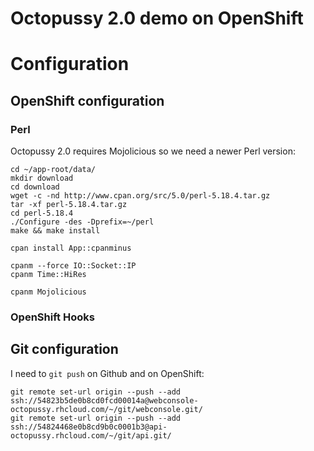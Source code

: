 Octopussy 2.0 demo on OpenShift
===============================

# Configuration

## OpenShift configuration 

### Perl

Octopussy 2.0 requires Mojolicious so we need a newer Perl version:

```shell
cd ~/app-root/data/
mkdir download
cd download
wget -c -nd http://www.cpan.org/src/5.0/perl-5.18.4.tar.gz
tar -xf perl-5.18.4.tar.gz
cd perl-5.18.4
./Configure -des -Dprefix=~/perl
make && make install
```

```shell
cpan install App::cpanminus

cpanm --force IO::Socket::IP
cpanm Time::HiRes

cpanm Mojolicious
```

### OpenShift Hooks

## Git configuration

I need to `git push` on Github and on OpenShift:
```
git remote set-url origin --push --add ssh://54823b5de0b8cd0fcd00014a@webconsole-octopussy.rhcloud.com/~/git/webconsole.git/
git remote set-url origin --push --add ssh://54824468e0b8cd9b0c0001b3@api-octopussy.rhcloud.com/~/git/api.git/
```
